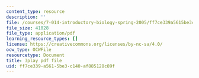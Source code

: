 ```yaml
---
content_type: resource
description: ''
file: /courses/7-014-introductory-biology-spring-2005/ff7ce339a5615be3c140af885128c89f_SGHx6jKvxr8.pdf
file_size: 41028
file_type: application/pdf
learning_resource_types: []
license: https://creativecommons.org/licenses/by-nc-sa/4.0/
ocw_type: OCWFile
resourcetype: Document
title: 3play pdf file
uid: ff7ce339-a561-5be3-c140-af885128c89f
---
```

